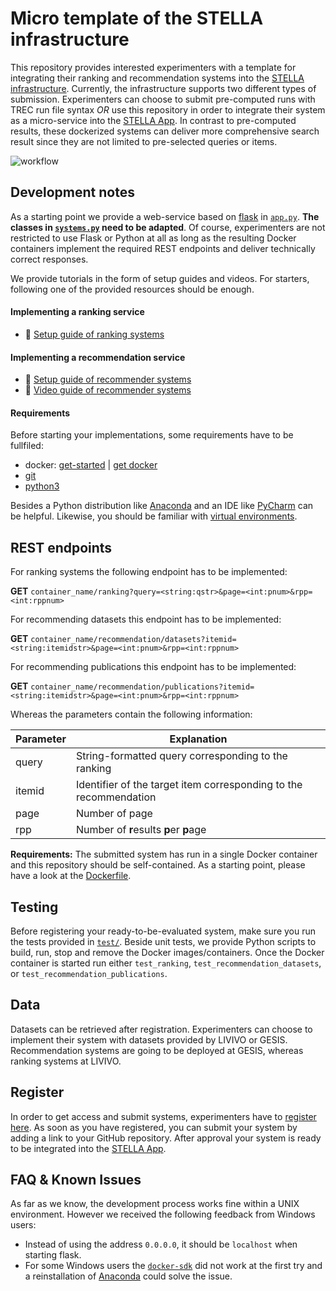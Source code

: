 # Micro template of the STELLA infrastructure

This repository provides interested experimenters with a template for integrating their ranking and recommendation systems into the [STELLA infrastructure](https://stella-project.org/). 
Currently, the infrastructure supports two different types of submission. 
Experimenters can choose to submit pre-computed runs with TREC run file syntax *OR* use this repository in order to integrate their system as a micro-service into the [STELLA App](https://github.com/stella-project/stella-app).
In contrast to pre-computed results, these dockerized systems can deliver more comprehensive search result since they are not limited to pre-selected queries or items.

![workflow](./doc/STELLA_participate_ani.gif)

## Development notes

As a starting point we provide a web-service based on [flask](https://palletsprojects.com/p/flask/) in [`app.py`](./app.py). **The classes in [`systems.py`](./systems.py) need to be adapted**.
Of course, experimenters are not restricted to use Flask or Python at all as long as the resulting Docker containers implement the required REST endpoints and deliver technically correct responses.

We provide tutorials in the form of setup guides and videos. For starters, following one of the provided resources should be enough.

#### Implementing a ranking service
- :memo: [Setup guide of ranking systems](./doc/rank/README.md)

#### Implementing a recommendation service
- :memo: [Setup guide of recommender systems](./doc/rec/README.md)
- :movie_camera: [Video guide of recommender systems](https://drive.google.com/file/d/15pR_xjrDfms32Yi4U6FnTd2aE8Rhmxyn/view)

#### Requirements

Before starting your implementations, some requirements have to be fullfiled:

* docker: [get-started](https://docs.docker.com/get-started/) | [get docker](https://docs.docker.com/get-docker/)
* [git](https://github.com/git-guides/install-git)
* [python3](https://wiki.python.org/moin/BeginnersGuide/Download)

Besides a Python distribution like [Anaconda](https://www.anaconda.com/) and an IDE like [PyCharm](https://www.jetbrains.com/de-de/pycharm/) can be helpful. Likewise, you should be familiar with [virtual environments](https://docs.python.org/3/tutorial/venv.html).

## REST endpoints

For ranking systems the following endpoint has to be implemented:

**GET** `container_name/ranking?query=<string:qstr>&page=<int:pnum>&rpp=<int:rppnum>`

For recommending datasets this endpoint has to be implemented:

**GET** `container_name/recommendation/datasets?itemid=<string:itemidstr>&page=<int:pnum>&rpp=<int:rppnum>`  

For recommending publications this endpoint has to be implemented:

**GET** `container_name/recommendation/publications?itemid=<string:itemidstr>&page=<int:pnum>&rpp=<int:rppnum>`

Whereas the parameters contain the following information:

| Parameter | Explanation |
| --- | --- |
| query | String-formatted query corresponding to the ranking |
| itemid | Identifier of the target item corresponding to the recommendation |
| page | Number of page |
| rpp | Number of **r**esults **p**er **p**age |

**Requirements:** The submitted system has run in a single Docker container and this repository should be self-contained. As a starting point, please have a look at the [Dockerfile](./Dockerfile). 

## Testing

Before registering your ready-to-be-evaluated system, make sure you run the tests provided in [`test/`](./test).
Beside unit tests, we provide Python scripts to build, run, stop and remove the Docker images/containers.
Once the Docker container is started run either `test_ranking`, `test_recommendation_datasets`, or `test_recommendation_publications`.

## Data

Datasets can be retrieved after registration. Experimenters can choose to implement their system with datasets provided by LIVIVO or GESIS.
Recommendation systems are going to be deployed at GESIS, whereas ranking systems at LIVIVO.

## Register

In order to get access and submit systems, experimenters have to [register here](https://lilas.stella-project.org/). As soon as you have registered, you can submit your system by adding a link to your GitHub repository. After approval your system is ready to be integrated into the [STELLA App](https://github.com/stella-project/stella-app).

## FAQ & Known Issues

As far as we know, the development process works fine within a UNIX environment. However we received the following feedback from Windows users:

- Instead of using the address `0.0.0.0`, it should be `localhost` when starting flask.
- For some Windows users the [`docker-sdk`](https://docker-py.readthedocs.io/en/stable/) did not work at the first try and a reinstallation of [Anaconda](https://www.anaconda.com/) could solve the issue.
